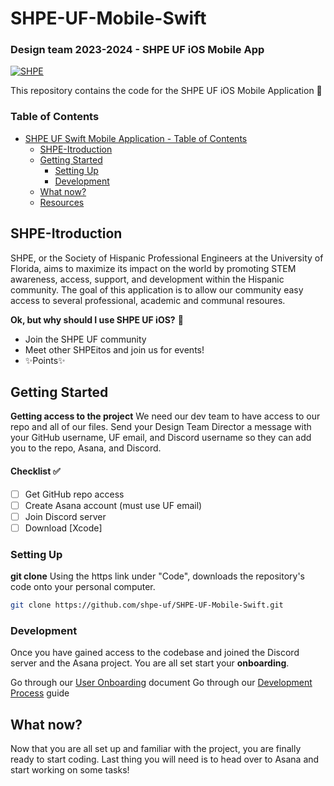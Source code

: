 # SHPE-UF-Mobile-Swift 
### Design team 2023-2024 - SHPE UF iOS Mobile App

[![SHPE](https://i.ibb.co/1QWQZcJ/shpe-logo.png)](https://shpe.org/)

This repository contains the code for the SHPE UF iOS Mobile Application 🐊

### Table of Contents
- [SHPE UF Swift Mobile Application - Table of Contents](#table-of-contents)
  * [SHPE-Itroduction](#shpe-Introduction)
  * [Getting Started](#getting-started)
    + [Setting Up](#setting-up)
    + [Development](#development)
  * [What now?](#what-now)
  * [Resources](#resources)

## SHPE-Itroduction
SHPE, or the Society of Hispanic Professional Engineers at the University of Florida, aims to maximize its impact on the world by promoting STEM awareness, access, support, and development within the Hispanic community. The goal of this application is to allow our community easy access to several professional, academic and communal resoures.

**Ok, but why should I use SHPE UF iOS?** 🤷
- Join the SHPE UF community
- Meet other SHPEitos and join us for events!
- ✨Points✨    

## Getting Started
**Getting access to the project**  We need our dev team to have access to our repo and all of our files. Send your Design Team Director a message with your GitHub username, UF email, and Discord username so they can add you to the repo, Asana, and Discord.

#### Checklist ✅
- [ ] Get GitHub repo access
- [ ] Create Asana account (must use UF email)
- [ ] Join Discord server
- [ ] Download [Xcode]

### Setting Up
**git clone** Using the https link under "Code", downloads the repository's code onto your personal computer.
```sh
git clone https://github.com/shpe-uf/SHPE-UF-Mobile-Swift.git
```
### Development
Once you have gained access to the codebase and joined the Discord server and  the Asana project. You are all set start your **onboarding**.

Go through our [User Onboarding](https://docs.google.com/document/d/1lp4qajEOeBg_GbASPdKYtDT9q_oxt7z32LkXSUOo9kw/edit?usp=sharing) document
Go through our [Development Process](https://docs.google.com/document/d/1q5ILdqSR6qxs16_nCXcTLGRuRAEc6AAxWebloZgWr_0/edit?usp=sharing) guide

## What now?
Now that you are all set up and familiar with the project, you are finally ready to start coding. Last thing you will need is to head over to Asana and start working on some tasks!

